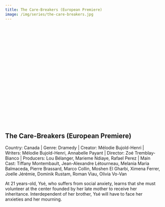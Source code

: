 ```yaml
---
title: The Care-Breakers (European Premiere)
image: /img/series/the-care-breakers.jpg
---
```

<iframe width="560" height="315" src="" frameborder="0" allow="accelerometer; autoplay; encrypted-media; gyroscope; picture-in-picture" allowfullscreen></iframe>

## The Care-Breakers (European Premiere)
Country: Canada | Genre: Dramedy | Creator: Mélodie Bujold-Henri | Writers: Mélodie Bujold-Henri, Annabelle Payant | Director: Zoé Tremblay-Bianco | Producers: Lou Bélanger, Marieme Ndiaye, Rafael Perez | Main Cast: Tiffany Montembault, Jean-Alexandre Létourneau, Melania Maria Balmaceda, Pierre Brassard, Marco Collin, Moshen El Gharbi, Ximena Ferrer, Joelle Jérémie, Dominik Rustam, Roman Viau, Olivia Vo-Van

At 21 years-old, Ysé, who suffers from social anxiety, learns that she must volunteer at the center founded by her late mother to receive her inheritance. Interdependent of her brother, Ysé will have to face her anxieties and her mourning.